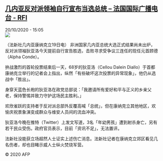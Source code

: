 <!--1603202112000-->
[几内亚反对派领袖自行宣布当选总统 – 法国国际广播电台 - RFI](http://www.rfi.fr//cn/contenu/20201020-%E5%87%A0%E5%86%85%E4%BA%9A%E5%8F%8D%E5%AF%B9%E6%B4%BE%E9%A2%86%E8%A2%96%E8%87%AA%E8%A1%8C%E5%AE%A3%E5%B8%83%E5%BD%93%E9%80%89%E6%80%BB%E7%BB%9F)
------

<div>20/10/2020 - 15:05</div><img src="https://s.rfi.fr/media/display/1d2f1092-12da-11eb-acdd-005056a98db9/w:310/p:16x9/int0012b.201020210503.jpg"><div class="t-content__body u-clearfix"><p>（法新社几内亚康纳克立19日电）    非洲国家几内亚总统大选正式结果尚未出炉，反对派领袖狄亚洛今天提前自行宣告胜选，击败寻求受争议三连任的现任元首顾德（Alpha Conde）。</p><p>    拚战激烈的首轮投票结束后一天，68岁的狄亚洛（Cellou Dalein Diallo）于首都康纳克立举行的记者会上指出，纵然「有些破坏这次投票的异常现象」，他仍从选战中「胜出」。</p><p>    身穿天蓝色长袍的狄亚洛在政党总部说：「我邀请所有爱好和平与正义的乡亲父老，保持警惕并致力守护这场民主胜利。」</p><p>    欢欣雀跃的支持者于反对派总部外反覆高喊「总统」，但在康纳克立其他地区，欢愉庆祝景象演变成群众与维安人员间的流血冲突。</p><p>    狄亚洛今晚在推特（Twitter）上发文写道，3名「年幼男孩」遭到射杀身亡，另有若干民众受伤。政府官员表示，目前「资讯不足」，无法置评。</p><p>    法新社没能获立场超然人士证实上述伤亡消息。法新社记者在康纳克立郊区看见几名伤者，却也目睹示威人士纵火焚烧军营。</p><p class="t-copyright">© 2020 AFP</p>        </div>
